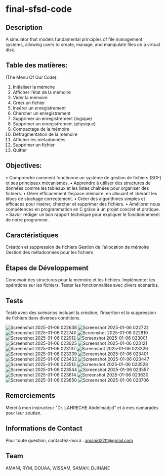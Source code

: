 # final-sfsd-code

## Description
A simulator that models fundamental principles of file management systems, allowing users to create, manage, and manipulate files on a virtual disk.

## Table des matières:
(The Menu Of Our Code).
1. Initialiser la mémoire
2. Afficher l'état de la mémoire
3. Vider la mémoire
4. Créer un fichier
5. Insérer un enregistrement
6. Chercher un enregistrement
7. Supprimer un enregistrement (logique)
8. Supprimer un enregistrement (physique)
9. Compactage de la mémoire
10. Défragmentation de la mémoire
11. Afficher les métadonnées
12. Supprimer un fichier
0. Quitter

## Objectives:
•	Comprendre comment fonctionne un système de gestion de fichiers (SGF) et ses principaux mécanismes.
•	Apprendre à utiliser des structures de données comme les tableaux et les listes chaînées pour organiser des fichiers.
•	Gérer efficacement l’espace mémoire, en allouant et libérant les blocs de stockage correctement.
•	Créer des algorithmes simples et efficaces pour insérer, chercher et supprimer des fichiers.
•	Améliorer nous compétences en programmation en C grâce à un projet concret et pratique.
•	Savoir rédiger un bon rapport technique pour expliquer le fonctionnement de notre programme.


## Caractéristiques
Création et suppression de fichiers
Gestion de l'allocation de mémoire
Gestion des métadonnées pour les fichiers

  
## Étapes de Développement
Concevoir des structures pour la mémoire et les fichiers.
Implémenter les opérations sur les fichiers.
Tester les fonctionnalités avec divers scénarios.

   
## Tests
Testé avec des scénarios incluant la création, l'insertion et la suppression de fichiers dans diverses conditions.

![Screenshot 2025-01-06 022638](https://github.com/user-attachments/assets/1f036ed6-7cac-488b-a630-f74e63467b00)
![Screenshot 2025-01-06 022722](https://github.com/user-attachments/assets/8024d9c6-0c45-4233-9ea3-c55ab47d70bc)
![Screenshot 2025-01-06 022740](https://github.com/user-attachments/assets/e828200d-b218-4fa9-ae40-416d4d492262)
![Screenshot 2025-01-06 022819](https://github.com/user-attachments/assets/7a6b8c31-8506-4627-883c-187fa9b5726a)
![Screenshot 2025-01-06 022912](https://github.com/user-attachments/assets/eddbdf17-21ed-4616-bb53-41012b942029)
![Screenshot 2025-01-06 023001](https://github.com/user-attachments/assets/2203bf57-bad5-43a8-8de7-64c0327ff674)
![Screenshot 2025-01-06 023025](https://github.com/user-attachments/assets/032f6102-283c-431d-a616-eda93b6282bc)
![Screenshot 2025-01-06 023121](https://github.com/user-attachments/assets/04c971a7-b622-40f4-829f-2bd4068fa0ff)
![Screenshot 2025-01-06 023137](https://github.com/user-attachments/assets/704036f2-d05f-4599-be48-6c629ad41523)
![Screenshot 2025-01-06 023326](https://github.com/user-attachments/assets/f31feac1-8033-4fcc-bae4-bb5e999a9731)
![Screenshot 2025-01-06 023339](https://github.com/user-attachments/assets/1a9d5c38-ae39-4c18-bb42-76eb50dc5312)
![Screenshot 2025-01-06 023401](https://github.com/user-attachments/assets/20a4a922-f096-4a72-9b75-93983afc9300)
![Screenshot 2025-01-06 023432](https://github.com/user-attachments/assets/acd730ee-8239-4965-b8b6-eb10dc463ec8)
![Screenshot 2025-01-06 023447](https://github.com/user-attachments/assets/0fb5e001-3bfb-4293-8372-d65d979c1170)
![Screenshot 2025-01-06 023513](https://github.com/user-attachments/assets/99d218d3-9336-41f4-af25-bd563ce04901)
![Screenshot 2025-01-06 023528](https://github.com/user-attachments/assets/3fffb894-b752-48e5-a278-d1b69f031b4c)
![Screenshot 2025-01-06 023544](https://github.com/user-attachments/assets/e189faa2-444f-437e-a291-fb1673162fa5)
![Screenshot 2025-01-06 023557](https://github.com/user-attachments/assets/26f6a387-1f90-413d-a2d1-c48c73ef773a)
![Screenshot 2025-01-06 023614](https://github.com/user-attachments/assets/06b1c94d-a21a-4393-b414-be1edadd387b)
![Screenshot 2025-01-06 023630](https://github.com/user-attachments/assets/cf54bb86-fb77-400a-a362-2c04a5dc3a7a)
![Screenshot 2025-01-06 023650](https://github.com/user-attachments/assets/599d4a6c-abed-4544-ac91-bd5426fd300b)
![Screenshot 2025-01-06 023706](https://github.com/user-attachments/assets/985d6173-6e08-4193-93c9-c114db684ae4)



## Remerciements
Merci à mon instructeur "Dr. LAHRECHE Abdelmadjid" et à mes camarades pour leur soutien.

## Informations de Contact
Pour toute question, contactez-moi à : amanidz2tt@gmail.com

## Team
AMANI, RYM, DOUAA, WISSAM, SAMAH, DJIHANE
